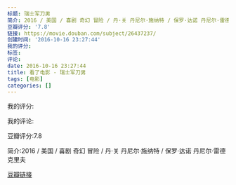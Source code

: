 ```yaml
---
标题: 瑞士军刀男
简介: 2016 / 美国 / 喜剧 奇幻 冒险 / 丹·关 丹尼尔·施纳特 / 保罗·达诺 丹尼尔·雷德克里夫
豆瓣评分: '7.8'
链接: https://movie.douban.com/subject/26437237/
创建时间: '2016-10-16 23:27:44'
我的评分:
标签:
评论:
date: 2016-10-16 23:27:44
title: 看了电影 - 瑞士军刀男
tags: [电影]
categories: []
---
```


我的评分:

我的评论:

豆瓣评分:7.8

简介:2016 / 美国 / 喜剧 奇幻 冒险 / 丹·关 丹尼尔·施纳特 / 保罗·达诺 丹尼尔·雷德克里夫

[豆瓣链接](https://movie.douban.com/subject/26437237/)

